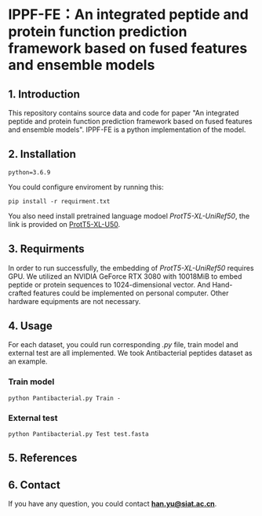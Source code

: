 # IPPF-FE：An integrated peptide and protein function prediction framework based on fused features and ensemble models
## 1. Introduction
This repository contains source data and code for paper "An integrated peptide and protein function prediction framework based on fused features and ensemble models".
IPPF-FE is a python implementation of the model.

## 2. Installation
```
python=3.6.9
```
You could configure enviroment by running this:
```
pip install -r requirment.txt
```

You also need install pretrained language modoel *ProtT5-XL-UniRef50*, the link is provided on [ProtT5-XL-U50](https://github.com/agemagician/ProtTrans#models).
## 3. Requirments
In order to run successfully, the embedding of *ProtT5-XL-UniRef50* requires GPU. We utilized an NVIDIA GeForce RTX 3080 with 10018MiB to embed peptide or protein sequences to 1024-dimensional vector. And Hand-crafted features could be implemented on personal computer.
Other hardware equipments are not necessary.

## 4. Usage
For each dataset, you could run corresponding *.py* file, train model and external test are all implemented. We took Antibacterial peptides dataset as an example.

### Train model
```
python Pantibacterial.py Train -
```
### External test

```
python Pantibacterial.py Test test.fasta
```
## 5. References

## 6. Contact
If you have any question, you could contact **han.yu@siat.ac.cn**.
